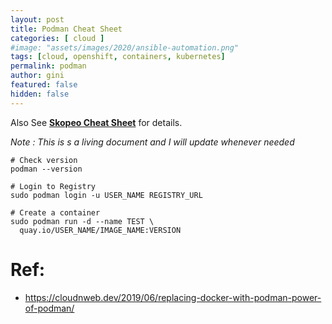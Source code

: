 ```yaml
---
layout: post
title: Podman Cheat Sheet
categories: [ cloud ]
#image: "assets/images/2020/ansible-automation.png"
tags: [cloud, openshift, containers, kubernetes]
permalink: podman
author: gini
featured: false
hidden: false
---
```


Also See **[Skopeo Cheat Sheet](skopeo)** for details.

*Note : This is s a living document and I will update whenever needed*

```
# Check version
podman --version

# Login to Registry
sudo podman login -u USER_NAME REGISTRY_URL

# Create a container 
sudo podman run -d --name TEST \
  quay.io/USER_NAME/IMAGE_NAME:VERSION

```

# Ref:
- https://cloudnweb.dev/2019/06/replacing-docker-with-podman-power-of-podman/


